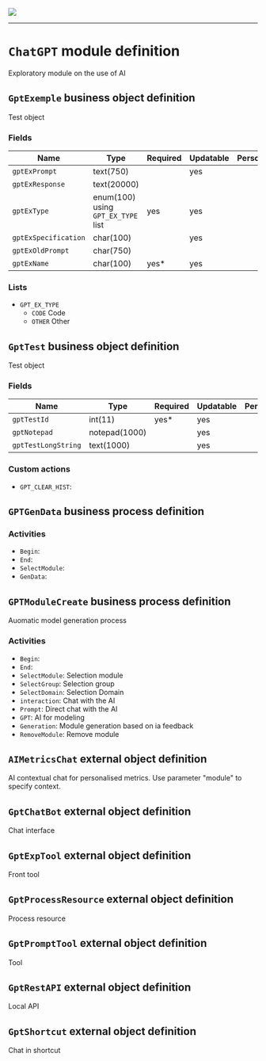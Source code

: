 <!--
 ___ _            _ _    _ _    __
/ __(_)_ __  _ __| (_)__(_) |_ /_/
\__ \ | '  \| '_ \ | / _| |  _/ -_)
|___/_|_|_|_| .__/_|_\__|_|\__\___|
            |_| 
-->
![](https://platform.simplicite.io/logos/standard/logo250.png)
* * *

`ChatGPT` module definition
===========================

Exploratory module on the use of AI

`GptExemple` business object definition
---------------------------------------

Test object

### Fields

| Name                                                         | Type                                     | Required | Updatable | Personal | Description                                                                      |
|--------------------------------------------------------------|------------------------------------------|----------|-----------|----------|----------------------------------------------------------------------------------|
| `gptExPrompt`                                                | text(750)                                |          | yes       |          | -                                                                                |
| `gptExResponse`                                              | text(20000)                              |          |           |          | -                                                                                |
| `gptExType`                                                  | enum(100) using `GPT_EX_TYPE` list       | yes      | yes       |          | -                                                                                |
| `gptExSpecification`                                         | char(100)                                |          | yes       |          | -                                                                                |
| `gptExOldPrompt`                                             | char(750)                                |          |           |          | -                                                                                |
| `gptExName`                                                  | char(100)                                | yes*     | yes       |          | -                                                                                |

### Lists

* `GPT_EX_TYPE`
    - `CODE` Code
    - `OTHER` Other

`GptTest` business object definition
------------------------------------

Test object

### Fields

| Name                                                         | Type                                     | Required | Updatable | Personal | Description                                                                      |
|--------------------------------------------------------------|------------------------------------------|----------|-----------|----------|----------------------------------------------------------------------------------|
| `gptTestId`                                                  | int(11)                                  | yes*     | yes       |          | -                                                                                |
| `gptNotepad`                                                 | notepad(1000)                            |          | yes       |          | -                                                                                |
| `gptTestLongString`                                          | text(1000)                               |          | yes       |          | -                                                                                |

### Custom actions

* `GPT_CLEAR_HIST`: 

`GPTGenData` business process definition
----------------------------------------



### Activities

* `Begin`: 
* `End`: 
* `SelectModule`: 
* `GenData`: 

`GPTModuleCreate` business process definition
---------------------------------------------

Auomatic model generation process

### Activities

* `Begin`: 
* `End`: 
* `SelectModule`: Selection module
* `SelectGroup`: Selection group
* `SelectDomain`: Selection Domain
* `interaction`: Chat with the AI
* `Prompt`: Direct chat with the AI
* `GPT`: AI for modeling
* `Generation`: Module generation based on ia feedback
* `RemoveModule`: Remove module

`AIMetricsChat` external object definition
------------------------------------------

AI contextual chat for personalised metrics. 
Use parameter "module" to specify context.


`GptChatBot` external object definition
---------------------------------------

Chat interface


`GptExpTool` external object definition
---------------------------------------

Front tool


`GptProcessResource` external object definition
-----------------------------------------------

Process resource


`GptPromptTool` external object definition
------------------------------------------

Tool


`GptRestAPI` external object definition
---------------------------------------

Local API


`GptShortcut` external object definition
----------------------------------------

Chat in shortcut


